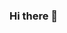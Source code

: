 ### Hi there 👋

<!--
**chandankumar1/chandankumar1** is a ✨ _special_ ✨ repository because its `README.md` (this file) appears on your GitHub profile.

Here are some ideas to get you started:

- 🔭 I’m currently working on embedded systems
- 🌱 I’m currently learning embedded linux
- 👯 I’m looking to collaborate on embedded and IoT projects
- 🤔 I’m looking for help with ...
- 💬 Ask me about embedded systems
- 📫 How to reach me: ...
- 😄 Pronouns: ...
- ⚡ Fun fact: 
-->
